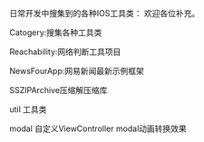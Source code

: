 日常开发中搜集到的各种IOS工具类：
欢迎各位补充。
<p>Catogery:搜集各种工具类</p>
<p>Reachability:网络判断工具项目</p>
<p>NewsFourApp:网易新闻最新示例框架</p>
<p>SSZIPArchive压缩解压缩库</p>
<p>util 工具类</p>
<p>modal 自定义ViewController modal动画转换效果</p>

